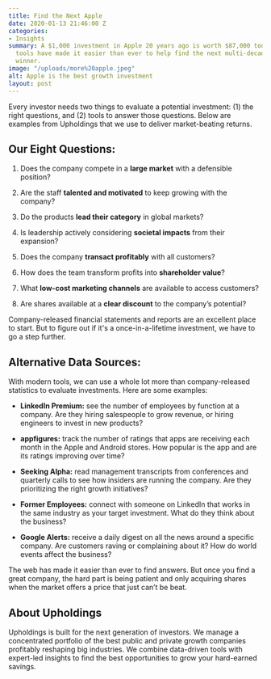 ```yaml
---
title: Find the Next Apple
date: 2020-01-13 21:46:00 Z
categories:
- Insights
summary: A $1,000 investment in Apple 20 years ago is worth $87,000 today. Online
  tools have made it easier than ever to help find the next multi-decade stock market
  winner.
image: "/uploads/more%20apple.jpeg"
alt: Apple is the best growth investment
layout: post
---
```


Every investor needs two things to evaluate a potential investment: (1) the right questions, and (2) tools to answer those questions. Below are examples from Upholdings that we use to deliver market-beating returns.

## **Our Eight Questions:**

1. Does the company compete in a **large market** with a defensible position?

2. Are the staff **talented and motivated** to keep growing with the company?

3. Do the products **lead their category** in global markets?

4. Is leadership actively considering **societal impacts** from their expansion?

5. Does the company **transact profitably** with all customers?

6. How does the team transform profits into **shareholder value**?

7. What **low-cost marketing channels** are available to access customers?

8. Are shares available at a **clear discount** to the company’s potential?

Company-released financial statements and reports are an excellent place to start. But to figure out if it's a once-in-a-lifetime investment, we have to go a step further.

## **Alternative Data Sources:**

With modern tools, we can use a whole lot more than company-released statistics to evaluate investments. Here are some examples:

* **LinkedIn Premium:** see the number of employees by function at a company. Are they hiring salespeople to grow revenue, or hiring engineers to invest in new products?

* **appfigures:** track the number of ratings that apps are receiving each month in the Apple and Android stores. How popular is the app and are its ratings improving over time?

* **Seeking Alpha:** read management transcripts from conferences and quarterly calls to see how insiders are running the company. Are they prioritizing the right growth initiatives?

* **Former Employees:** connect with someone on LinkedIn that works in the same industry as your target investment. What do they think about the business?

* **Google Alerts:** receive a daily digest on all the news around a specific company. Are customers raving or complaining about it? How do world events affect the business?

The web has made it easier than ever to find answers. But once you find a great company, the hard part is being patient and only acquiring shares when the market offers a price that just can’t be beat.

## **About Upholdings**

Upholdings is built for the next generation of investors. We manage a concentrated portfolio of the best public and private growth companies profitably reshaping big industries. We combine data-driven tools with expert-led insights to find the best opportunities to grow your hard-earned savings.